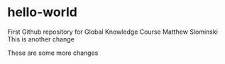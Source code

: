# hello-world
First Github repository for Global Knowledge Course
Matthew Slominski
This is another change

These are some more changes
